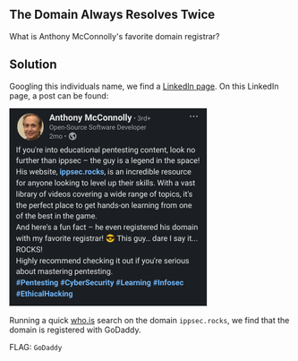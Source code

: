 ## The Domain Always Resolves Twice
What is Anthony McConnolly's favorite domain registrar?

## Solution

Googling this individuals name, we find a [LinkedIn page](https://www.linkedin.com/in/anthony-mcconnolly-b9110a351/). On this LinkedIn page, a post can be found:

![linkedin post](linkedin.png)

Running a quick [who.is](https://who.is/whois/ippsec.rocks) search on the domain `ippsec.rocks`, we find that the domain is registered with GoDaddy.

FLAG: `GoDaddy`